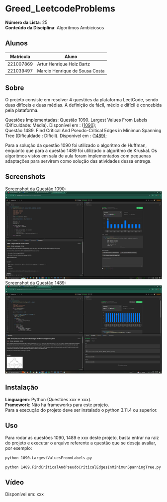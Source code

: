 # Greed_LeetcodeProblems

**Número da Lista**: 25<br>
**Conteúdo da Disciplina**: Algoritmos Ambiciosos<br>

## Alunos
|Matrícula | Aluno |
| -- | -- |
| 221007869  |  Artur Henrique Holz Bartz |
| 221039497  |  Marcio Henrique de Sousa Costa |

## Sobre 
O projeto consiste em resolver 4 questões da plataforma LeetCode, sendo duas dífíceis e duas médias. A definição de fácil, médio e difícil é concebida pela plataforma.

Questões Implementadas:
Questão 1090. Largest Values From Labels (Dificuldade: Média). Disponível em : ([1090](https://leetcode.com/problems/largest-values-from-labels/description/));<br>
Questão 1489. Find Critical And Pseudo-Critical Edges in Minimun Spanning Tree (Dificuldade : Difícil). Disponível em : ([1489](https://leetcode.com/problems/find-critical-and-pseudo-critical-edges-in-minimum-spanning-tree/description/));<br>

Para a solução da questão 1090 foi utilizado o algoritmo de Huffman, enquanto que para a questão 1489 foi utilizado o algoritmo de Kruskal. Os algoritmos vistos em sala de aula foram implementados com pequenas adaptações para servirem como solução das atividades dessa entrega.

## Screenshots
Screenshot da Questão 1090:<br>
![Screenshot Questão 1090](assets/1090image.jpeg)
Screenshot da Questão 1489:<br>
![Screenshot Questão 1489](assets/1489image.jpeg)

## Instalação 
**Linguagem**: Python (Questões xxx e xxx).<br>
**Framework**: Não há frameworks para este projeto.<br>
Para a execução do projeto deve ser instalado o python 3.11.4 ou superior.

## Uso 
Para rodar as questões 1090, 1489 e xxx deste projeto, basta entrar na raiz do projeto e executar o arquivo referente a questão que se deseja avaliar, por exemplo:
```
python 1090.LargestValuesFrommLabels.py
```
```
python 1489.FindCriticalAndPseudoCriticalEdgesInMinimunSpanningTree.py
```

## Vídeo
Disponível em: xxx
